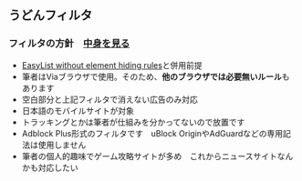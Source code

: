 ## うどんフィルタ　
### フィルタの方針　[中身を見る](https://raw.githubusercontent.com/mikadukiken/AdBlock-Filters/master/UdonFilter.txt)
- [EasyList without element hiding rules](https://easylist-downloads.adblockplus.org/easylist_noelemhide.txt)と併用前提
- 筆者はViaブラウザで使用。そのため、**他のブラウザでは必要無いルール**もあります
- 空白部分と上記フィルタで消えない広告のみ対応
- 日本語のモバイルサイトが対象
- トラッキングとかは筆者が仕組みを分かってないので放置です
- Adblock Plus形式のフィルタです　uBlock OriginやAdGuardなどの専用記法は使用しません
- 筆者の個人的趣味でゲーム攻略サイトが多め　これからニュースサイトなんかも対応したい

